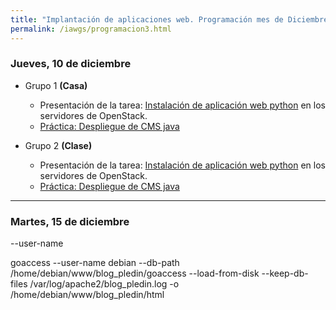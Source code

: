 ```yaml
---
title: "Implantación de aplicaciones web. Programación mes de Diciembre"
permalink: /iawgs/programacion3.html
---
```


### Jueves, 10 de diciembre

* Grupo 1 **(Casa)**

    * Presentación de la tarea: [Instalación de aplicación web python](https://dit.gonzalonazareno.org/redmine/projects/asir2/wiki/Instalaci%C3%B3n_de_aplicaci%C3%B3n_web_python) en los servidores de OpenStack.
    * [Práctica: Despliegue de CMS java](u04/practica_java.html)


* Grupo 2 **(Clase)**

    * Presentación de la tarea: [Instalación de aplicación web python](https://dit.gonzalonazareno.org/redmine/projects/asir2/wiki/Instalaci%C3%B3n_de_aplicaci%C3%B3n_web_python) en los servidores de OpenStack.
    * [Práctica: Despliegue de CMS java](u04/practica_java.html)

- - - 

### Martes, 15 de diciembre

--user-name

goaccess --user-name debian --db-path /home/debian/www/blog_pledin/goaccess --load-from-disk --keep-db-files /var/log/apache2/blog_pledin.log -o /home/debian/www/blog_pledin/html